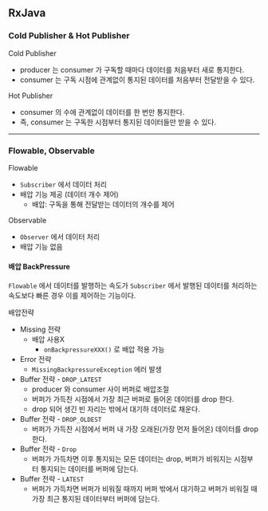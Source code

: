## RxJava

### Cold Publisher & Hot Publisher

Cold Publisher
- producer 는 consumer 가 구독할 때마다 데이터를 처음부터 새로 통지한다.
- consumer 는 구독 시점에 관계없이 통지된 데이터를 처음부터 전달받을 수 있다.

Hot Publisher
- consumer 의 수에 관계없이 데이터를 한 번만 통지한다.
- 즉, consumer 는 구독한 시점부터 통지된 데이터들만 받을 수 있다.

---

### Flowable, Observable

Flowable
- `Subscriber` 에서 데이터 처리
- 배압 기능 제공 (데이터 개수 제어)
  - 배압: 구독을 통해 전달받는 데이터의 개수를 제어

Observable
- `Observer` 에서 데이터 처리
- 배압 기능 없음

#### 배압 BackPressure
`Flowable` 에서 데이터를 발행하는 속도가 `Subscriber` 에서 발행된 데이터를 처리하는 속도보다 빠른 경우 이를 제어하는 기능이다.

배압전략
- Missing 전략
  - 배압 사용X
    - `onBackpressureXXX()` 로 배압 적용 가능
- Error 전략
  - `MissingBackpressureException` 에러 발생
- Buffer 전략 - `DROP_LATEST`
  - producer 와 consumer 사이 버퍼로 배압조절 
  - 버퍼가 가득찬 시점에서 가장 최근 버퍼로 들어온 데이터를 drop 한다.
  - drop 되어 생긴 빈 자리는 밖에서 대기하 데이터로 채운다.
- Buffer 전략 - `DROP_OLDEST`
  - 버퍼가 가득찬 시점에서 버퍼 내 가장 오래된(가장 먼저 들어온) 데이터를 drop 한다.
- Buffer 전략 - `Drop`
  - 버퍼가 가득차면 이후 통지되는 모든 데이터는 drop, 버퍼가 비워지는 시점부터 통지되는 데이터를 버퍼에 담는다.
- Buffer 전략 - `LATEST`
  - 버퍼가 가득차면 버퍼가 비워질 때까지 버퍼 밖에서 대기하고 버퍼가 비워질 때 가장 최근 통지된 데이터부터 버퍼에 담는다. 